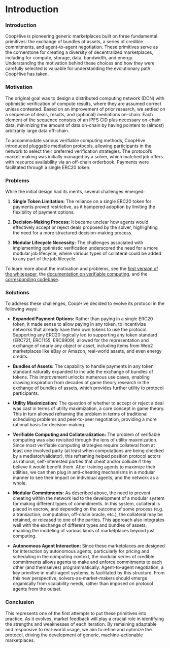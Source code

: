 # Introduction

### **Introduction**

CoopHive is pioneering generic marketplaces built on three fundamental primitives: the exchange of bundles of assets, a series of credible commitments, and agent-to-agent negotiation. These primitives serve as the cornerstone for creating a diversity of decentralized marketplaces, including for compute, storage, data, bandwidth, and energy. Understanding the motivation behind these choices and how they were carefully selected is valuable for understanding the evolutionary path CoopHive has taken.


### **Motivation**

The original goal was to design a distributed computing network (DCN) with optimistic verification of compute results, where they are assumed correct unless contested. Based on an improvement of prior research, we settled on a sequence of deals, results, and (optional) mediations on-chain. Each element of the sequence consists of an IPFS CID plus necessary on-chain data, minimizing the amount of data on-chain by having pointers to (almost) arbitrarily large data off-chain.

To accommodate various verifiable computing methods, CoopHive introduced pluggable mediation protocols, allowing participants in the network to select their preferred verification strategies. The protocol’s market-making was initially managed by a solver, which matched job offers with resource availability via an off-chain orderbook. Payments were facilitated through a single ERC20 token.


### **Problems**

While the initial design had its merits, several challenges emerged:

1. **Single Token Limitation:** The reliance on a single ERC20 token for payments proved restrictive, as it hampered adoption by limiting the flexibility of payment options.

2. **Decision-Making Process:** It became unclear how agents would effectively accept or reject deals proposed by the solver, highlighting the need for a more structured decision-making process.

3. **Modular Lifecycle Necessity:** The challenges associated with implementing optimistic verification underscored the need for a more modular job lifecycle, where various types of collateral could be added to any part of the job lifecycle.

To learn more about the motivation and problems, see the [first version of the whitepaper](https://docs.co-ophive.network/coophive/whitepaper), the [documentation on verifiable computing](https://docs.co-ophive.network/research/game-theoretic-verifiable-computing/writings), and the [corresponding codebase](https://github.com/CoopHive/coophive-v1-deprecated).


### **Solutions**

To address these challenges, CoopHive decided to evolve its protocol in the following ways:

- **Expanded Payment Options:** Rather than paying in a single ERC20 token, it made sense to allow paying in any token, to incentivize networks that already have their own tokens to use the protocol. Supporting any ERC20 logically led to supporting any token standard (ERC721, ERC1155, ERC6909), allowed for the representation and exchange of nearly any object or asset, including items from Web2 marketplaces like eBay or Amazon, real-world assets, and even energy credits.

- **Bundles of Assets:** The capability to handle payments in any token standard naturally expanded to include the exchange of bundles of tokens. This improvement unlocks numerous use cases, enabling drawing inspiration from decades of game theory research in the exchange of bundles of assets, which provides further utility to protocol participants.

- **Utility Maximization:** The question of whether to accept or reject a deal was cast in terms of utility maximization, a core concept in game theory. This in turn allowed reframing the problem in terms of traditional scheduling problems and peer-to-peer negotiation, providing a more rational basis for decision-making.

- **Verifiable Computing and Collateralization:** The problem of verifiable computing was also revisited through the lens of utility maximization. Since most verifiable computing strategies require collateral from at least one involved party (at least when computations are being checked by a mediator/validator), this reframing helped position protocol actors as rational, self-interested parties that cheat and/or collude if they believe it would benefit them. After training agents to maximize their utilities, we can then plug in anti-cheating mechanisms in a modular manner to see their impact on individual agents, and the network as a whole.

- **Modular Commitments:** As described above, the need to prevent cheating within the network led to the development of a modular system for making different types of commitments. In this system, collateral is placed in escrow, and depending on the outcome of some process (e.g. a transaction, computation, off-chain oracle, etc.), the collateral may be retained, or released to one of the parties. This approach also integrates well with the exchange of different types and bundles of assets, enabling the modeling of various kinds of marketplaces beyond just computing.

- **Autonomous Agent Interaction:** Since these marketplaces are designed for interaction by autonomous agents, particularly for pricing and scheduling in the computing context, the modular series of credible commitments allows agents to make and enforce commitments to each other (and themselves) programmatically. Agent-to-agent negotiation, a key primitive in multi-agent systems, is facilitated by this structure. From this new perspective, solvers-as-market-makers should emerge organically from scalability needs, rather than imposed on protocol agents from the outset.


### **Conclusion**

This represents one of the first attempts to put these primitives into practice. As it evolves, market feedback will play a crucial role in identifying the strengths and weaknesses of each iteration. By remaining adaptable and responsive to real-world usage, we aim to refine and optimize the protocol, driving the development of generic, machine-actionable marketplaces.

